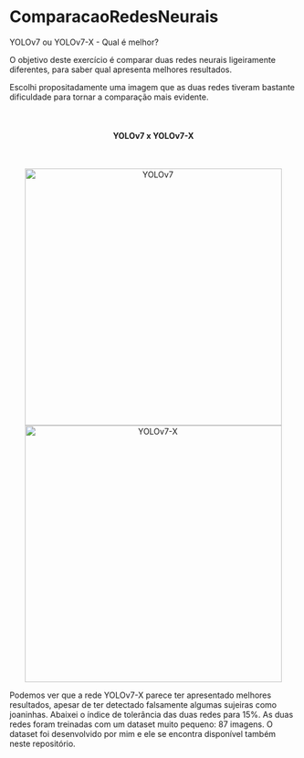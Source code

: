# ComparacaoRedesNeurais
YOLOv7 ou YOLOv7-X - Qual é melhor?

O objetivo deste exercício é comparar duas redes neurais ligeiramente diferentes, para saber qual apresenta melhores resultados.

Escolhi propositadamente uma imagem que as duas redes tiveram bastante dificuldade para tornar a comparação mais evidente.

  <br>
  <h4 align="center"> YOLOv7 x YOLOv7-X</h4>
  <br>


<p align="center">

  <img src="https://user-images.githubusercontent.com/103445424/222725590-c5189603-7b9e-42b5-ac57-68e48dd14891.jpg" width="450" title="YOLOv7">
  <img src="https://user-images.githubusercontent.com/103445424/222725451-0a463647-1d13-4bc6-ae0e-5497bdaae5d9.jpg" width="450" title="YOLOv7-X">
</p>


Podemos ver que a rede YOLOv7-X parece ter apresentado melhores resultados, apesar de ter detectado falsamente algumas sujeiras como joaninhas. Abaixei o índice de tolerância das duas redes para 15%.
As duas redes foram treinadas com um dataset muito pequeno: 87 imagens.
O dataset foi desenvolvido por mim e ele se encontra disponível também neste repositório.
